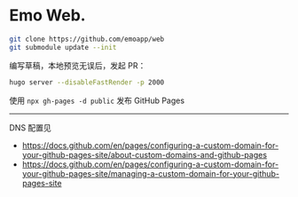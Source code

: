 # Emo Web.

```sh
git clone https://github.com/emoapp/web
git submodule update --init
```

编写草稿，本地预览无误后，发起 PR：

```sh
hugo server --disableFastRender -p 2000
```

使用 `npx gh-pages -d public` 发布 GitHub Pages

---

DNS 配置见

- https://docs.github.com/en/pages/configuring-a-custom-domain-for-your-github-pages-site/about-custom-domains-and-github-pages
- https://docs.github.com/en/pages/configuring-a-custom-domain-for-your-github-pages-site/managing-a-custom-domain-for-your-github-pages-site
